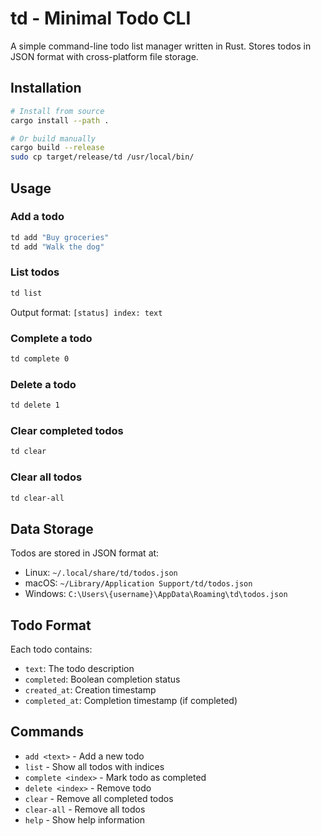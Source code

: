 # td - Minimal Todo CLI

A simple command-line todo list manager written in Rust. Stores todos in JSON format with cross-platform file storage.

## Installation

```bash
# Install from source
cargo install --path .

# Or build manually
cargo build --release
sudo cp target/release/td /usr/local/bin/
```

## Usage

### Add a todo
```bash
td add "Buy groceries"
td add "Walk the dog"
```

### List todos
```bash
td list
```
Output format: `[status] index: text`

### Complete a todo
```bash
td complete 0
```

### Delete a todo
```bash
td delete 1
```

### Clear completed todos
```bash
td clear
```

### Clear all todos
```bash
td clear-all
```

## Data Storage

Todos are stored in JSON format at:
- Linux: `~/.local/share/td/todos.json`
- macOS: `~/Library/Application Support/td/todos.json`
- Windows: `C:\Users\{username}\AppData\Roaming\td\todos.json`

## Todo Format

Each todo contains:
- `text`: The todo description
- `completed`: Boolean completion status
- `created_at`: Creation timestamp
- `completed_at`: Completion timestamp (if completed)

## Commands

- `add <text>` - Add a new todo
- `list` - Show all todos with indices
- `complete <index>` - Mark todo as completed
- `delete <index>` - Remove todo
- `clear` - Remove all completed todos
- `clear-all` - Remove all todos
- `help` - Show help information
